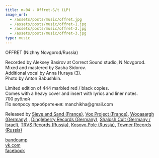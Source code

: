 ```yaml
---
title: m-04 - Offret-S/t (LP)
image_url:
  - /assets/posts/music/offret.jpg
  - /assets/posts/music/offret-1.jpg
  - /assets/posts/music/offret-2.jpg
  - /assets/posts/music/offret-3.jpg
type: music
---
```

<p>OFFRET (Nizhny Novgorod/Russia)</p>
<p>Recorded by Aleksey Basirov at Correct Sound studio, N.Novgorod. <br>
Mixed and mastered by Sasha Sidorov. <br>
Additional vocal by Anna Huraya (3). <br>
Photo by Anton Babushkin.
</p>
<p>Limited edition of 444 marbled red / black copies.<br>
Comes with a heavy cover and insert with lyrics and liner notes.<br>
700 рублей <br>
По вопросу приобретения: manchikha@gmail.com</p>
<p>
Released by <a href="https://sieveandsandrecords.bandcamp.com/">Sieve and Sand (France)</a>, <a href="http://www.voxproject.fr/">Vox Project (France)</a>, <a href="http://www.wooaaargh.com/">Wooaaargh (Germany)</a> , <a href="https://www.facebook.com/Dingleberry-records-and-distribution-118743564850504/">Dingleberry Records (Germany)</a>, <a href="https://www.facebook.com/Shalosh3cult/">Shalosh Cult (Germany / Israel)</a>, <a href="http://trvsrecords.ru/">TRVS Records (Russia)</a>, <a href="https://vk.com/kosovopole">Kosovo.Pole (Russia)</a>, <a href="https://vk.com/townerrecords">Towner Records (Russia)</a></p>

<p>
<a href="https://offret.bandcamp.com/releases">bandcamp</a><br>
<a href="https://vk.com/offretband">vk.com</a><br>
<a href="https://www.facebook.com/offretband">facebook</a>
</p>
